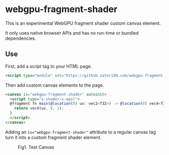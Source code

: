 # webgpu-fragment-shader

This is an experimental WebGPU fragment shader custom canvas element.

It only uses native browser APIs and has no run-time or bundled dependencies.

## Use

First, add a script tag to your HTML page.

```html
<script type="module" src="https://github.satori99.com/webgpu-fragment-shader/webgpu-fragment-shader.js?define"></script>
```

Then add custom canvas elements to the page.

```html
<canvas is="webgpu-fragment-shader" autoinit>
  <script type="x-shader-x-wgsl">
  @fragment fn main(@location(0) uv: vec2<f32>) -> @location(0) vec4<f32> {
    return vec4(uv, 0, 1);
  }
  </script>
</canvas>
```

Adding an `is="webgpu-fragment-shader"` attribute to a regular canvas tag turn it into a custom fragment shader element.

<figure>
  <canvas is="webgpu-fragment-shader" autoinit>
    <script type="x-shader-x-wgsl">
      @fragment fn main(@location(0) uv: vec2<f32>) -> @location(0) vec4<f32> {
        return vec4(uv, 0, 1);
      }
    </script>
  </canvas>
  <figcaption>Fig1. Test Canvas</figcaption>
</figure>


